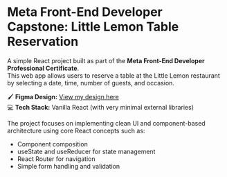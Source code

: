 # Meta Front-End Developer Capstone: Little Lemon Table Reservation

A simple React project built as part of the **Meta Front-End Developer Professional Certificate**.  
This web app allows users to reserve a table at the Little Lemon restaurant by selecting a date, time, number of guests, and occasion.

🖌️ **Figma Design:** [View my design here](https://www.figma.com/design/DaGsafCbaru8mwH7qLLZIZ/Meta-capstone?node-id=0-1&p=f)  
💻 **Tech Stack:** Vanilla React (with very minimal external libraries)

The project focuses on implementing clean UI and component-based architecture using core React concepts such as:

- Component composition
- useState and useReducer for state management
- React Router for navigation
- Simple form handling and validation
